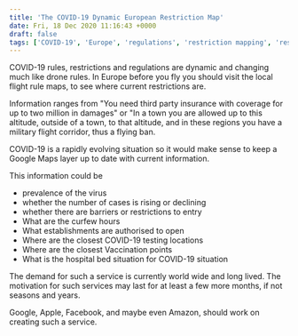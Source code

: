 ```yaml
---
title: 'The COVID-19 Dynamic European Restriction Map'
date: Fri, 18 Dec 2020 11:16:43 +0000
draft: false
tags: ['COVID-19', 'Europe', 'regulations', 'restriction mapping', 'restrictions', 'rights', 'situational awareness', 'tech related']
---
```


COVID-19 rules, restrictions and regulations are dynamic and changing much like drone rules. In Europe before you fly you should visit the local flight rule maps, to see where current restrictions are.

Information ranges from "You need third party insurance with coverage for up to two million in damages" or "In a town you are allowed up to this altitude, outside of a town, to that altitude, and in these regions you have a military flight corridor, thus a flying ban.

COVID-19 is a rapidly evolving situation so it would make sense to keep a Google Maps layer up to date with current information.

This information could be

*   prevalence of the virus
*   whether the number of cases is rising or declining
*   whether there are barriers or restrictions to entry
*   What are the curfew hours
*   What establishments are authorised to open
*   Where are the closest COVID-19 testing locations
*   Where are the closest Vaccination points
*   What is the hospital bed situation for COVID-19 situation

The demand for such a service is currently world wide and long lived. The motivation for such services may last for at least a few more months, if not seasons and years.

Google, Apple, Facebook, and maybe even Amazon, should work on creating such a service.